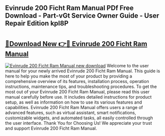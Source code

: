## Evinrude 200 Ficht Ram Manual PDf Free Download - Part-vGt Service Owner Guide - User Repair Edition kpl8P

# <h2><a href="http://bc5625.oget.top/?id=Evinrude+200+Ficht+Ram+Manual">🔗Download New 👉🔴 Evinrude 200 Ficht Ram Manual</a></h2>

[![Evinrude 200 Ficht Ram Manual new download](https://i.imgur.com/5g1atiW.png)](http://bc5625.oget.top/?id=Evinrude+200+Ficht+Ram+Manual)
Welcome to the user manual for your newly arrived Evinrude 200 Ficht Ram Manual. This guide is here to help you make the most of your product by providing a comprehensive overview of its features, installation process, operation instructions, maintenance tips, and troubleshooting procedures. To get the most out of your Evinrude 200 Ficht Ram Manual, please read this user manual carefully before use. It includes detailed instructions for product setup, as well as information on how to use its various features and capabilities. Evinrude 200 Ficht Ram Manual offers users a range of advanced features, such as virtual assistant, smart notifications, customizable widgets, and automated tasks, all easily controlled through the user interface. Thank You for Choosing Us! We appreciate your trust and support Evinrude 200 Ficht Ram Manual.

